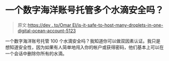 # 一个数字海洋账号托管多个水滴安全吗？

> 原文:[https://dev . to/Omar El/is-it-safe-to-host-many-droplets-in-one-digital-ocean-account-5123](https://dev.to/omarel/is-it-safe-to-host-many-droplets-in-one-digital-ocean-account-5123)

一个数字海洋账号托管 100 个水滴安全吗？我知道你可以做双因素认证。我只是想知道安全性，因为如果有人简单地闯入你的帐户或获得密码，他们基本上可以在一个会话中删除你所有的水滴。